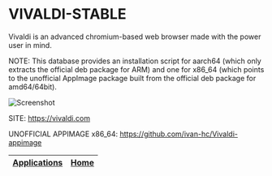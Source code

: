 # VIVALDI-STABLE

 Vivaldi is an advanced chromium-based web browser made with the power user in mind.
 
 NOTE: This database provides an installation script for aarch64 (which only  extracts the official deb package for ARM) and one for x86_64 (which points  to the unofficial AppImage package built from the official deb package for  amd64/64bit).
  
 ![Screenshot](https://vivaldi.com/wp-content/uploads/vivaldi_og.png)
 
 SITE: https://vivaldi.com
 
 UNOFFICIAL APPIMAGE x86_64: https://github.com/ivan-hc/Vivaldi-appimage
 
 | [Applications](https://portable-linux-apps.github.io/apps.html) | [Home](https://portable-linux-apps.github.io)
 | --- | --- |
